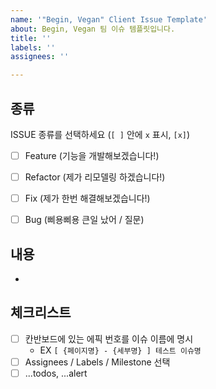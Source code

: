 ```yaml
---
name: '"Begin, Vegan" Client Issue Template'
about: Begin, Vegan 팀 이슈 템플릿입니다.
title: ''
labels: ''
assignees: ''

---
```


## 종류

ISSUE 종류를 선택하세요 (`[ ]` 안에 `x` 표시, `[x]`)

- [ ] Feature (기능을 개발해보겠습니다!)
- [ ] Refactor (제가 리모델링 하겠습니다!)
- [ ] Fix (제가 한번 해결해보겠습니다!)
- [ ] Bug (삐용삐용 큰일 났어 / 질문)


## 내용

-

## 체크리스트

- [ ] 칸반보드에 있는 에픽 번호를 이슈 이름에 명시
  - EX `[ {페이지명} - {세부명} ] 테스트 이슈명`
- [ ] Assignees / Labels / Milestone 선택
- [ ] ...todos, ...alert

